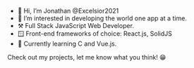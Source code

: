 - 👋 Hi, I’m Jonathan @Excelsior2021
- 👀 I’m interested in developing the world one app at a time.
- ⚒️ Full Stack JavaScript Web Developer.
- 🪟 Front-end frameworks of choice: React.js, SolidJS
- 🌱 Currently learning C and Vue.js.


Check out my projects, let me know what you think! 😁

<!---
Excelsior2021/Excelsior2021 is a ✨ special ✨ repository because its `README.md` (this file) appears on your GitHub profile.
You can click the Preview link to take a look at your changes.
--->
